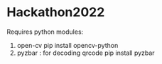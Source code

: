 # Hackathon2022
Requires python modules:
  1. open-cv 
        pip install opencv-python
  2. pyzbar : for decoding qrcode
        pip install pyzbar
